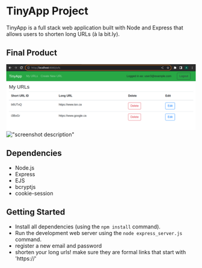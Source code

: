 # TinyApp Project

TinyApp is a full stack web application built with Node and Express that allows users to shorten long URLs (à la bit.ly).

## Final Product

!["screenshot description"](./docs/TinyApp_urls_screenshot.png)
!["screenshot description"](#)

## Dependencies

- Node.js
- Express
- EJS
- bcryptjs
- cookie-session

## Getting Started

- Install all dependencies (using the `npm install` command).
- Run the development web server using the `node express_server.js` command.
- register a new email and password
- shorten your long urls! make sure they are formal links that start with 'https://'